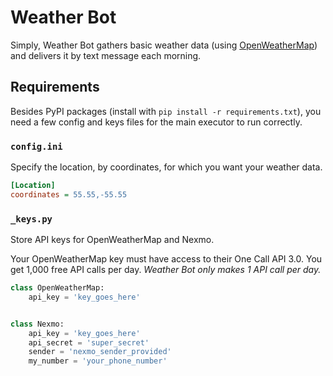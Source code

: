 # Weather Bot

Simply, Weather Bot gathers basic weather data (using [OpenWeatherMap](https://openweathermap.com)) and delivers it by text message each morning.

## Requirements

Besides PyPI packages (install with `pip install -r requirements.txt`), you need a few config and keys files for the main executor to run correctly. 

### `config.ini`

Specify the location, by coordinates, for which you want your weather data.

```ini
[Location]
coordinates = 55.55,-55.55
```

### `_keys.py`

Store API keys for OpenWeatherMap and Nexmo.

Your OpenWeatherMap key must have access to their One Call API 3.0. You get 1,000 free API calls per day. _Weather Bot only makes 1 API call per day._

```python
class OpenWeatherMap:
    api_key = 'key_goes_here'


class Nexmo:
    api_key = 'key_goes_here'
    api_secret = 'super_secret'
    sender = 'nexmo_sender_provided'
    my_number = 'your_phone_number'
```